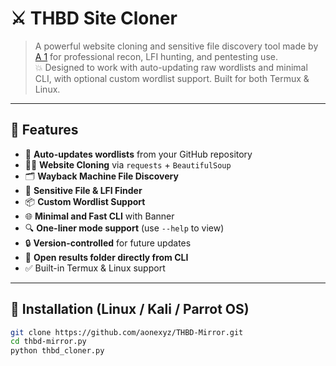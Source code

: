 # ⚔️ THBD Site Cloner

> A powerful website cloning and sensitive file discovery tool made by [A 1](https://github.com/aonexyz) for professional recon, LFI hunting, and pentesting use.  
> 💥 Designed to work with auto-updating raw wordlists and minimal CLI, with optional custom wordlist support. Built for both Termux & Linux.

---

## 🚀 Features

- 🔁 **Auto-updates wordlists** from your GitHub repository
- 🕵️‍♂️ **Website Cloning** via `requests` + `BeautifulSoup`
- 🗂 **Wayback Machine File Discovery**
- 📁 **Sensitive File & LFI Finder**
- 📦 **Custom Wordlist Support**
- 🌐 **Minimal and Fast CLI** with Banner
- 🔍 **One-liner mode support** (use `--help` to view)
- 🔒 **Version-controlled** for future updates
- 📁 **Open results folder directly from CLI**
- ✅ Built-in Termux & Linux support

---

## 🧩 Installation (Linux / Kali / Parrot OS)

```bash
git clone https://github.com/aonexyz/THBD-Mirror.git
cd thbd-mirror.py 
python thbd_cloner.py
